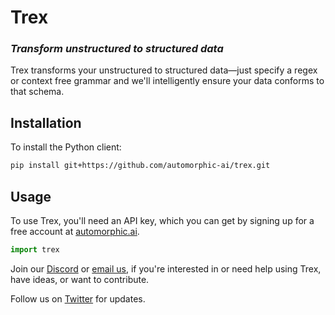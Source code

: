 # Trex
  
### *Transform unstructured to structured data*
Trex transforms your unstructured to structured data—just specify a regex or context free grammar and we'll intelligently ensure your data conforms to that schema.


## Installation
To install the Python client:
```bash
pip install git+https://github.com/automorphic-ai/trex.git
```

## Usage


To use Trex, you'll need an API key, which you can get by signing up for a free account at [automorphic.ai](https://automorphic.ai).

```python
import trex
```

Join our [Discord](https://discord.gg/E8y4NcNeBe) or [email us](mailto:founders@automorphic.ai), if you're interested in or need help using Trex, have ideas, or want to contribute. 

Follow us on [Twitter](https://twitter.com/AutomorphicAI) for updates.
